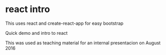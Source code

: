 # react intro

This uses react and create-react-app for easy bootstrap

Quick demo and intro to react

This was used as teaching material for an internal presentacion on August 2016
